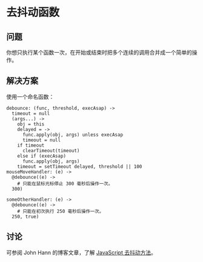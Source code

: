 # 去抖动函数

## 问题

你想只执行某个函数一次，在开始或结束时把多个连续的调用合并成一个简单的操作。

## 解决方案

使用一个命名函数：

```
debounce: (func, threshold, execAsap) ->
  timeout = null
  (args...) ->
    obj = this
    delayed = ->
      func.apply(obj, args) unless execAsap
      timeout = null
    if timeout
      clearTimeout(timeout)
    else if (execAsap)
      func.apply(obj, args)
    timeout = setTimeout delayed, threshold || 100
mouseMoveHandler: (e) ->
  @debounce((e) ->
    # 只能在鼠标光标停止 300 毫秒后操作一次。
  300)

someOtherHandler: (e) ->
  @debounce((e) ->
    # 只能在初次执行 250 毫秒后操作一次。
  250, true)
```

## 讨论

可参阅 John Hann 的博客文章，了解 [JavaScript 去抖动方法](http://unscriptable.com/2009/03/20/debouncing-javascript-methods/)。


